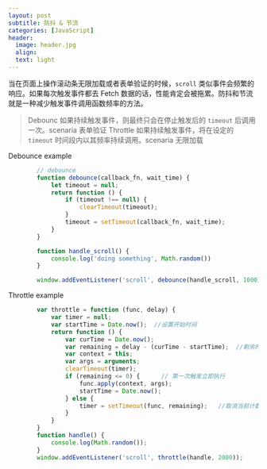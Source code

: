 ```yaml
---
layout: post
subtitle: 防抖 & 节流
categories: [JavaScript]
header:
  image: header.jpg
  align:
  text: light
---
```


当在页面上操作滚动条无限加载或者表单验证的时候，`scroll` 类似事件会频繁的响应。如果每次触发事件都去 Fetch 数据的话，性能肯定会被拖累。防抖和节流就是一种减少触发事件调用函数频率的方法。

> Debounc  如果持续触发事件，则最终只会在停止触发后的 `timeout` 后调用一次。scenaria 表单验证
> Throttle 如果持续触发事件，将在设定的 `timeout` 时间段内以其频率持续调用。scenaria 无限加载

Debounce example
```javascript
        // debounce
        function debounce(callback_fn, wait_time) {
            let timeout = null;
            return function () {
                if (timeout !== null) {
                    clearTimeout(timeout);
                }
                timeout = setTimeout(callback_fn, wait_time);
            }
        }

        function handle_scroll() {
            console.log('doing something', Math.random())
        }

        window.addEventListener('scroll', debounce(handle_scroll, 1000))
```

Throttle example
```javascript
        var throttle = function (func, delay) {
            var timer = null;
            var startTime = Date.now();  //设置开始时间
            return function () {
                var curTime = Date.now();
                var remaining = delay - (curTime - startTime);  //剩余时间
                var context = this;
                var args = arguments;
                clearTimeout(timer);
                if (remaining <= 0) {      // 第一次触发立即执行
                    func.apply(context, args);
                    startTime = Date.now();
                } else {
                    timer = setTimeout(func, remaining);   //取消当前计数器并计算新的remaining
                }
            }
        }
        function handle() {
            console.log(Math.random());
        }
        window.addEventListener('scroll', throttle(handle, 2000));
```